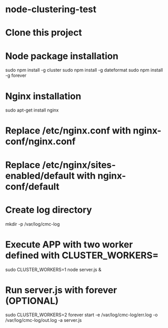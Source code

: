node-clustering-test
=================

# Clone this project

# Node package installation
sudo npm install -g cluster
sudo npm install -g dateformat
sudo npm install -g forever

# Nginx installation
sudo apt-get install nginx

# Replace /etc/nginx.conf with nginx-conf/nginx.conf
# Replace /etc/nginx/sites-enabled/default with nginx-conf/default

# Create log directory
mkdir -p /var/log/cmc-log

# Execute APP with two worker defined with CLUSTER_WORKERS=<number-of-workers>
sudo CLUSTER_WORKERS=1 node server.js &

# Run server.js with forever (OPTIONAL)
sudo CLUSTER_WORKERS=2 forever start -e /var/log/cmc-log/err.log -o /var/log/cmc-log/out.log -a server.js

